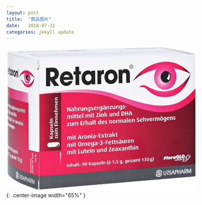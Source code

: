 ```yaml
---
layout: post
title:  "商品图片"
date:   2018-07-31
categories: jekyll update
---
```

  ![正面图](/assets/shot.jpg#center){: .center-image width="65%" }
